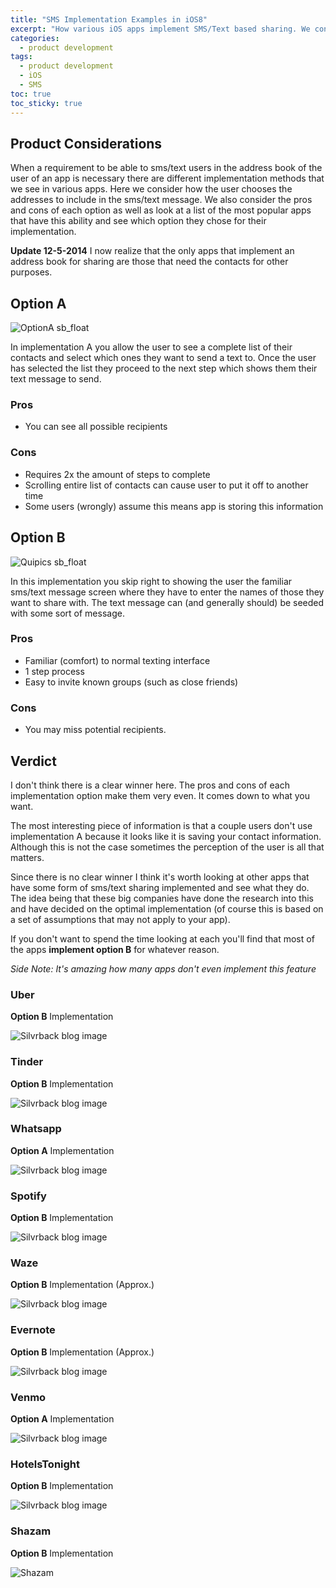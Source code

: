 ```yaml
---
title: "SMS Implementation Examples in iOS8" 
excerpt: "How various iOS apps implement SMS/Text based sharing. We consider the pros and cons of each."
categories:
  - product development
tags:
  - product development
  - iOS
  - SMS
toc: true
toc_sticky: true
---
```

## Product Considerations
When a requirement to be able to sms/text users in the address book of the user of an app is necessary there are different implementation methods that we see in various apps. 
Here we consider how the user chooses the addresses to include in the sms/text message. We also consider the pros and cons of each option as well as look at a list of the most popular apps that have this ability and see which option they chose for their implementation.

**Update 12-5-2014**
I now realize that the only apps that implement an address book for sharing are those that need the contacts for other purposes.


## Option A

![OptionA sb_float](/assets/posts/migrated-codehatcher-blog/VenmoAddressBook_medium.png)

In implementation A you allow the user to see a complete list of their contacts and select which ones they want to send a text to. Once the user has selected the list they proceed to the next step which shows them their text message to send.

### Pros
- You can see all possible recipients

### Cons
- Requires 2x the amount of steps to complete
- Scrolling entire list of contacts can cause user to put it off to another time
- Some users (wrongly) assume this means app is storing this information



## Option B
![Quipics sb_float](/assets/posts/migrated-codehatcher-blog/QuipicsDirectMessage_medium.png)

In this implementation you skip right to showing the user the familiar sms/text message screen where they have to enter the names of those they want to share with. The text message can (and generally should) be seeded with some sort of message.

### Pros
- Familiar (comfort) to normal texting interface
- 1 step process
- Easy to invite known groups (such as close friends)

### Cons
- You may miss potential recipients.



## Verdict
I don't think there is a clear winner here. The pros and cons of each implementation option make them very even. It comes down to what you want. 

The most interesting piece of information is that a couple users don't use implementation A because it looks like it is saving your contact information. Although this is not the case sometimes the perception of the user is all that matters. 

Since there is no clear winner I think it's worth looking at other apps that have some form of sms/text sharing implemented and see what they do. The idea being that these big companies have done the research into this and have decided on the optimal implementation (of course this is based on a set of assumptions that may not apply to your app).

If you don't want to spend the time looking at each you'll find that most of the apps **implement option B** for whatever reason.

*Side Note: It's amazing how many apps don't even implement this feature*

### Uber
**Option B** Implementation

![Silvrback blog image](/assets/posts/migrated-codehatcher-blog/uber_medium.PNG)

### Tinder
**Option B** Implementation

![Silvrback blog image](/assets/posts/migrated-codehatcher-blog/tinder_medium.PNG)

### Whatsapp
**Option A** Implementation

![Silvrback blog image](/assets/posts/migrated-codehatcher-blog//whatsapp_medium.PNG)

### Spotify
**Option B** Implementation

![Silvrback blog image](/assets/posts/migrated-codehatcher-blog/spotify_medium.PNG)

### Waze
**Option B** Implementation (Approx.)

![Silvrback blog image](/assets/posts/migrated-codehatcher-blog/waze_medium.PNG)

### Evernote
**Option B** Implementation (Approx.)

![Silvrback blog image](/assets/posts/migrated-codehatcher-blog/evernote_medium.PNG)

### Venmo
**Option A** Implementation

![Silvrback blog image](/assets/posts/migrated-codehatcher-blog/VenmoAddressBook_large.png)

### HotelsTonight
**Option B** Implementation

![Silvrback blog image](/assets/posts/migrated-codehatcher-blog/hoteltonight_medium.PNG)

### Shazam
**Option B** Implementation

![Shazam](/assets/posts/migrated-codehatcher-blog/shazam_medium.PNG)